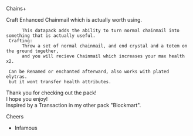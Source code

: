 Chains+
     
   Craft Enhanced Chainmail which is actually worth using.
     
          This datapack adds the ability to turn normal chainmail into something that is actually useful.
     Crafting:
          Throw a set of normal chainmail, and end crystal and a totem on the ground together,
          and you will recieve Chainmail which increases your max health x2.
          
     Can be Renamed or enchanted afterward, also works with plated elytras.  
     but it wont transfer health attributes.
     
Thank you for checking out the pack!  
I hope you enjoy!  
Inspired by a Transaction in my other pack "Blockmart".

Cheers  
- Infamous
